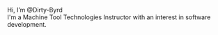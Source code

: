 Hi, I’m @Dirty-Byrd  
I'm a Machine Tool Technologies Instructor with an interest in software development.
